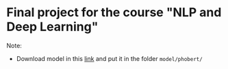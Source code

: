 # Final project for the course "NLP and Deep Learning"

Note:

- Download model in this [link]([./model/phobert/models--vinai--phobert-base](https://drive.google.com/file/d/1-68--I5ooBNUUJqAeDR8qne7TF7XD7Dx/view?usp=drive_link)) and put it in the folder `model/phobert/`
